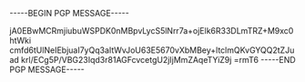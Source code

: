-----BEGIN PGP MESSAGE-----

jA0EBwMCRmjiubuWSPDK0nMBpvLycS5lNrr7a+ojElk6R33DLmTRZ+M9xc0htWki
cmfd6tUlNeIEbjuaI7yQq3aItWvJoU63E5670vXbMBey+ltclmQKvGYQQ2tZJuad
krl/ECg5P/VBG23Iqd3r81AGFcvcetgU2jIjMmZAqeTYiZ9j
=rmT6
-----END PGP MESSAGE-----

